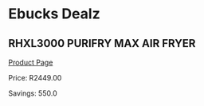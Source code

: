 
# Ebucks Dealz
## RHXL3000 PURIFRY MAX AIR FRYER
[Product Page](https://www.ebucks.com/web/shop/productSelected.do?prodId=1084113604&catId=1157659933)

Price: R2449.00

Savings: 550.0


	